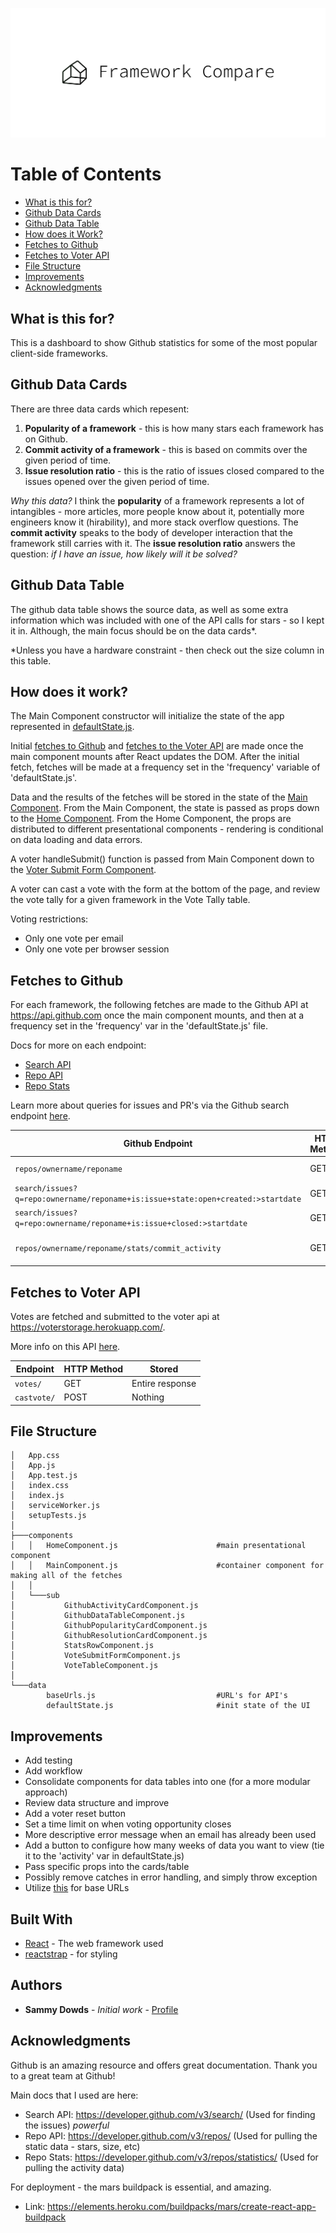 <p align="center">
  <img src="https://github.com/sammydowds/client-side-compare/blob/master/public/cover.png" />
</p>

Table of Contents
======================

* [What is this for?](#what-is-this-for)
* [Github Data Cards](#github-data-cards)
* [Github Data Table](#github-data-table)
* [How does it Work?](#how-does-it-work)
* [Fetches to Github](#fetches-to-github)
* [Fetches to Voter API](#fetches-to-voter-api)
* [File Structure](#file-structure)
* [Improvements](#improvements)
* [Acknowledgments](#acknowledgments)

## What is this for? 
This is a dashboard to show Github statistics for some of the most popular client-side frameworks. 

## Github Data Cards
There are three data cards which repesent: 
1) **Popularity of a framework** - this is how many stars each framework has on Github. 
2) **Commit activity of a framework** - this is based on commits over the given period of time. 
3) **Issue resolution ratio** - this is the ratio of issues closed compared to the issues opened over the given period of time. 

*Why this data?* I think the **popularity** of a framework represents a lot of intangibles - more articles, more people know about it, potentially more engineers know it (hirability), and more stack overflow questions. The **commit activity** speaks to the body of developer interaction that the framework still carries with it. The **issue resolution ratio** answers the question: *if I have an issue, how likely will it be solved?*  

## Github Data Table
The github data table shows the source data, as well as some extra information which was included with one of the API calls for stars - so I kept it in. Although, the main focus should be on the data cards*. 

*Unless you have a hardware constraint - then check out the size column in this table. 

## How does it work?
The Main Component constructor will initialize the state of the app represented in [defaultState.js](https://github.com/sammydowds/client-side-compare/blob/master/src/data/defaultState.js). 

Initial [fetches to Github](#fetches-to-github) and [fetches to the Voter API](#fetches-to-voter-api) are made once the main component mounts after React updates the DOM. After the initial fetch, fetches will be made at a frequency set in the 'frequency' variable of 'defaultState.js'.

Data and the results of the fetches will be stored in the state of the [Main Component](https://github.com/sammydowds/client-side-compare/blob/master/src/components/MainComponent.js). From the Main Component, the state is passed as props down to the [Home Component](https://github.com/sammydowds/client-side-compare/blob/master/src/components/HomeComponent.js). From the Home Component, the props are distributed to different presentational components - rendering is conditional on data loading and data errors. 

A voter handleSubmit() function is passed from Main Component down to the [Voter Submit Form Component](https://github.com/sammydowds/client-side-compare/blob/master/src/components/sub/VoteSubmitFormComponent.js). 

A voter can cast a vote with the form at the bottom of the page, and review the vote tally for a given framework in the Vote Tally table. 

Voting restrictions: 
- Only one vote per email
- Only one vote per browser session 

## Fetches to Github
For each framework, the following fetches are made to the Github API at https://api.github.com once the main component mounts, and then at a frequency set in the 'frequency' var in the 'defaultState.js' file. 

Docs for more on each endpoint: 
- [Search API](https://developer.github.com/v3/search/)
- [Repo API](https://developer.github.com/v3/repos/)
- [Repo Stats](https://developer.github.com/v3/repos/statistics/) 

Learn more about queries for issues and PR's via the Github search endpoint [here](https://docs.github.com/en/github/searching-for-information-on-github/searching-issues-and-pull-requests). 

Github Endpoint | HTTP Method | Stored
-- | -- | -- 
`repos/ownername/reponame` | GET | Entire response 
`search/issues?q=repo:ownername/reponame+is:issue+state:open+created:>startdate` | GET | only the 'total_count'
`search/issues?q=repo:ownername/reponame+is:issue+closed:>startdate`	|GET| only the 'total_count'
`repos/ownername/reponame/stats/commit_activity`     | GET | Sum 'total' per activity weeks

## Fetches to Voter API 
Votes are fetched and submitted to the voter api at https://voterstorage.herokuapp.com/. 

More info on this API [here](https://github.com/sammydowds/client-side-compare-backend). 

Endpoint | HTTP Method | Stored
-- | -- | -- 
`votes/`     | GET | Entire response 
`castvote/`     | POST | Nothing

## File Structure 
    │   App.css
    │   App.js
    │   App.test.js
    │   index.css
    │   index.js
    │   serviceWorker.js
    │   setupTests.js
    │
    ├───components
    │   │   HomeComponent.js                      #main presentational component
    │   │   MainComponent.js                      #container component for making all of the fetches
    │   │
    │   └───sub
    │           GithubActivityCardComponent.js
    │           GithubDataTableComponent.js
    │           GithubPopularityCardComponent.js
    │           GithubResolutionCardComponent.js
    │           StatsRowComponent.js
    │           VoteSubmitFormComponent.js
    │           VoteTableComponent.js
    │
    └───data
            baseUrls.js                           #URL's for API's 
            defaultState.js                       #init state of the UI 

## Improvements
- Add testing 
- Add workflow 
- Consolidate components for data tables into one (for a more modular approach)
- Review data structure and improve
- Add a voter reset button 
- Set a time limit on when voting opportunity closes
- More descriptive error message when an email has already been used 
- Add a button to configure how many weeks of data you want to view (tie it to the 'activity' var in defaultState.js)
- Pass specific props into the cards/table 
- Possibly remove catches in error handling, and simply throw exception 
- Utilize [this](https://developer.mozilla.org/en-US/docs/Web/API/URLSearchParams) for base URLs 

## Built With

* [React](https://reactjs.org/docs/getting-started.html) - The web framework used
* [reactstrap](https://reactstrap.github.io/) - for styling 

## Authors

* **Sammy Dowds** - *Initial work* - [Profile](https://github.com/sammydowds)

## Acknowledgments
Github is an amazing resource and offers great documentation. Thank you to a great team at Github! 

Main docs that I used are here: 
- Search API: https://developer.github.com/v3/search/ (Used for finding the issues) *powerful*
- Repo API: https://developer.github.com/v3/repos/ (Used for pulling the static data - stars, size, etc)
- Repo Stats: https://developer.github.com/v3/repos/statistics/ (Used for pulling the activity data)

For deployment - the mars buildpack is essential, and amazing. 
- Link: https://elements.heroku.com/buildpacks/mars/create-react-app-buildpack

